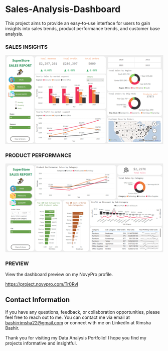 # Sales-Analysis-Dashboard

This project aims to provide an easy-to-use interface for users to gain insights into sales trends, product performance trends, and customer base analysis.

### SALES INSIGHTS 

![SALES INSIGHTS ](images/image.png)

### PRODUCT PERFORMANCE 

![PRODUCT PERFORMANCE](images/image-1.png)

### PREVIEW 

View the dashboard preview on my NovyPro profile. 

https://project.novypro.com/Tr0RvI


## Contact Information
If you have any questions, feedback, or collaboration opportunities, please feel free to reach out to me. You can contact me via email at bashirrimsha22@gmail.com or connect with me on LinkedIn at Rimsha Bashir.

Thank you for visiting my Data Analysis Portfolio! I hope you find my projects informative and insightful.